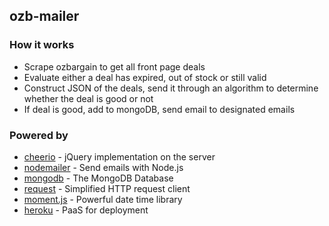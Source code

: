 ## ozb-mailer

### How it works
- Scrape ozbargain to get all front page deals
- Evaluate either a deal has expired, out of stock or still valid
- Construct JSON of the deals, send it through an algorithm to determine whether the deal is good or not
- If deal is good, add to mongoDB, send email to designated emails

### Powered by
- [cheerio](https://github.com/cheeriojs/cheerio) - jQuery implementation on the server
- [nodemailer](https://github.com/nodemailer/nodemailer) - Send emails with Node.js
- [mongodb](https://github.com/mongodb/mongo) - The MongoDB Database
- [request](https://github.com/request/request) - Simplified HTTP request client
- [moment.js](https://github.com/moment/moment) - Powerful date time library
- [heroku](https://www.heroku.com/) - PaaS for deployment